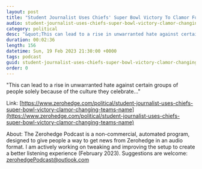 ```yaml
---
layout: post
title: "Student Journalist Uses Chiefs' Super Bowl Victory To Clamor For Changing Team's Name"
audio: student-journalist-uses-chiefs-super-bowl-victory-clamor-changing-teams-name-0
category: political
desc: "&quot;This can lead to a rise in unwarranted hate against certain groups of people solely because of the culture they celebrate...&quot;"
duration: 00:02:36
length: 156
datetime: Sun, 19 Feb 2023 21:30:00 +0000
tags: podcast
guid: student-journalist-uses-chiefs-super-bowl-victory-clamor-changing-teams-name-0
order: 0
---
```

&quot;This can lead to a rise in unwarranted hate against certain groups of people solely because of the culture they celebrate...&quot;

Link: [https://www.zerohedge.com/political/student-journalist-uses-chiefs-super-bowl-victory-clamor-changing-teams-name](https://www.zerohedge.com/political/student-journalist-uses-chiefs-super-bowl-victory-clamor-changing-teams-name)

About: The Zerohedge Podcast is a non-commercial, automated program, designed to give people a way to get news from Zerohedge in an audio format.  I am actively working on tweaking and improving the setup to create a better listening experience (February 2023).  Suggestions are welcome: [zerohedgePodcast@outlook.com](mailto:zerohedgePodcast@outlook.com)